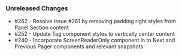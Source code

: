 ### Unreleased Changes

- #262 - Resolve issue #261 by removing padding right styles from Panel.Section content
- #252 - Update Tag component styles to vertically center content
- #240 - Incorporate ScreenReaderOnly component in to Next and Previous Pager components and relevant snapshots
